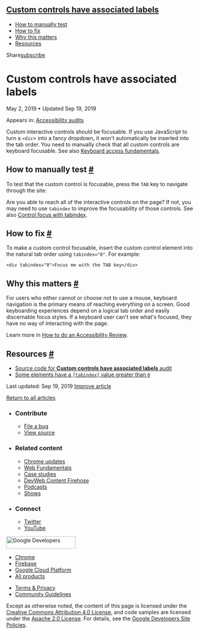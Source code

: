 





## <a href="#custom-controls-have-associated-labels" class="w-toc__header--link">Custom controls have associated labels</a>

- [How to manually test](#how-to-manually-test)
- [How to fix](#how-to-fix)
- [Why this matters](#why-this-matters)
- [Resources](#resources)

Share<a href="/newsletter/" class="gc-analytics-event w-actions__fab w-actions__fab--subscribe"><span>subscribe</span></a>

# Custom controls have associated labels

May 2, 2019 <span class="w-author__separator">•</span> Updated Sep 19, 2019

<span class="w-post-signpost__title">Appears in:</span> <a href="/lighthouse-accessibility" class="w-post-signpost__link">Accessibility audits</a>

Custom interactive controls should be focusable. If you use JavaScript to turn a `<div`&gt; into a fancy dropdown, it won't automatically be inserted into the tab order. You need to manually check that all custom controls are keyboard focusable. See also [Keyboard access fundamentals](/keyboard-access).

## How to manually test <a href="#how-to-manually-test" class="w-headline-link">#</a>

To test that the custom control is focusable, press the `TAB` key to navigate through the site:

Are you able to reach all of the interactive controls on the page? If not, you may need to use `tabindex` to improve the focusability of those controls. See also [Control focus with tabindex](/control-focus-with-tabindex).

## How to fix <a href="#how-to-fix" class="w-headline-link">#</a>

To make a custom control focusable, insert the custom control element into the natural tab order using `tabindex="0"`. For example:

    <div tabindex="0">Focus me with the TAB key</div>

## Why this matters <a href="#why-this-matters" class="w-headline-link">#</a>

For users who either cannot or choose not to use a mouse, keyboard navigation is the primary means of reaching everything on a screen. Good keyboarding experiences depend on a logical tab order and easily discernable focus styles. If a keyboard user can't see what's focused, they have no way of interacting with the page.

Learn more in [How to do an Accessibility Review](https://developers.google.com/web/fundamentals/accessibility/how-to-review#try_it_with_a_screen_reader).

## Resources <a href="#resources" class="w-headline-link">#</a>

- [Source code for **Custom controls have associated labels** audit](https://github.com/GoogleChrome/lighthouse/blob/master/lighthouse-core/audits/accessibility/manual/custom-controls-labels.js)
- [Some elements have a `[tabindex]` value greater than `0`](/tabindex)

<span class="w-mr--sm">Last updated: Sep 19, 2019 </span>[Improve article](https://github.com/GoogleChrome/web.dev/blob/master/src/site/content/en/lighthouse-accessibility/custom-controls-labels/index.md)

<a href="/lighthouse-accessibility" class="gc-analytics-event w-article-navigation__link w-article-navigation__link--back w-article-navigation__link--single">Return to all articles</a>

- ### Contribute

  - <a href="https://github.com/GoogleChrome/web.dev/issues/new?assignees=&amp;labels=bug&amp;template=bug_report.md&amp;title=" class="w-footer__linkbox-link">File a bug</a>
  - <a href="https://github.com/googlechrome/web.dev" class="w-footer__linkbox-link">View source</a>

- ### Related content

  - <a href="https://blog.chromium.org/" class="w-footer__linkbox-link">Chrome updates</a>
  - <a href="https://developers.google.com/web/" class="w-footer__linkbox-link">Web Fundamentals</a>
  - <a href="https://developers.google.com/web/showcase/" class="w-footer__linkbox-link">Case studies</a>
  - <a href="https://devwebfeed.appspot.com/" class="w-footer__linkbox-link">DevWeb Content Firehose</a>
  - <a href="/podcasts/" class="w-footer__linkbox-link">Podcasts</a>
  - <a href="/shows/" class="w-footer__linkbox-link">Shows</a>

- ### Connect

  - <a href="https://www.twitter.com/ChromiumDev" class="w-footer__linkbox-link">Twitter</a>
  - <a href="https://www.youtube.com/user/ChromeDevelopers" class="w-footer__linkbox-link">YouTube</a>

<a href="https://developers.google.com/" class="w-footer__utility-logo-link"><img src="/images/lockup-color.png" alt="Google Developers" class="w-footer__utility-logo" width="185" height="33" /></a>

- <a href="https://developer.chrome.com/" class="w-footer__utility-link">Chrome</a>
- <a href="https://firebase.google.com/" class="w-footer__utility-link">Firebase</a>
- <a href="https://cloud.google.com/" class="w-footer__utility-link">Google Cloud Platform</a>
- <a href="https://developers.google.com/products" class="w-footer__utility-link">All products</a>

<!-- -->

- <a href="https://policies.google.com/" class="w-footer__utility-link">Terms &amp; Privacy</a>
- <a href="/community-guidelines/" class="w-footer__utility-link">Community Guidelines</a>

Except as otherwise noted, the content of this page is licensed under the [Creative Commons Attribution 4.0 License](https://creativecommons.org/licenses/by/4.0/), and code samples are licensed under the [Apache 2.0 License](https://www.apache.org/licenses/LICENSE-2.0). For details, see the [Google Developers Site Policies](https://developers.google.com/terms/site-policies).

